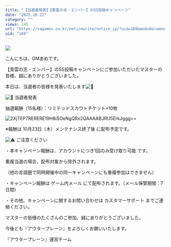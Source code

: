```yaml
---
title: "【当選者発表】【青雲の志・エンバー】のSS投稿キャンペーン"
date: "2025.10.22"
category: ""
views: 145
url: "https://vagames.co.kr/noticewrite/notice_jp/?uid=169&mod=document"
uid: "169"
---
```


![](/images/news/live/jp/169-2c52cda5.png)

  

こんにちは、GMあめです。

  

【青雲の志・エンバー】のSS投稿キャンペーンにご参加いただいたマスターの皆様、誠にありがとうございました。

本日は、当選者の皆様を発表いたします![🎉](/images/news/live/kr/14-5e3f7088.svg)

  

![🎁](/images/news/live/kr/167-00ebbf59.svg) 当選者発表

  

抽選報酬（15名様）：リミテッドスカウトチケット×10枚

  

![2XjTEP7RERERE19H8iSOeNgQRx2QAAAABJRU5ErkJggg==](/images/news/live/jp/169-base64-0-7e0ff642.png)

  

※報酬は 10月23日（木）メンテナンス終了後 に配布予定です。

  

![⚠️](/images/news/live/kr/16-56bce6b0.svg) ご注意ください

・本キャンペーン報酬は、アカウントにつき1回のみ受け取り可能 です。

重複当選の場合、配布対象から除外されます。

（他の言語圏で同時開催中の同一キャンペーンにも重複参加はできません）

・キャンペーン報酬は ゲーム内メール にて配布されます。（メール保管期間：7日間）

・その他、キャンペーンに関するお問い合わせは カスタマーサポート までご連絡ください。

  

マスターの皆様のたくさんのご参加、誠にありがとうございました。

今後とも『アウタープレーン』をよろしくお願いいたします。

  

『アウタープレーン』運営チーム